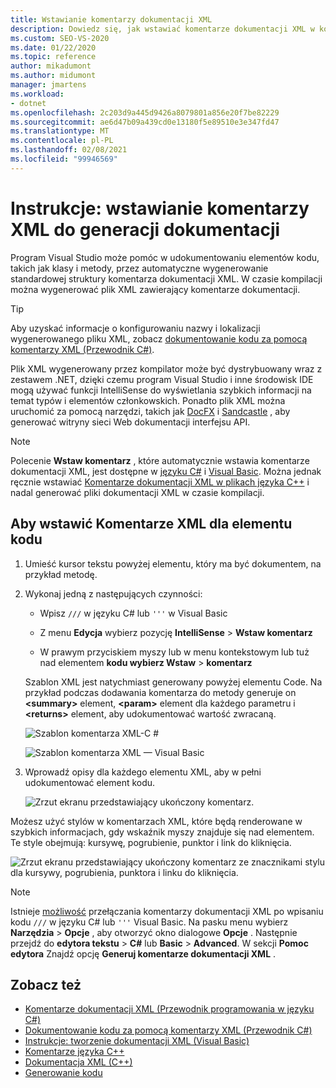 ```yaml
---
title: Wstawianie komentarzy dokumentacji XML
description: Dowiedz się, jak wstawiać komentarze dokumentacji XML w kodzie, którego można użyć do utworzenia pliku XML generowanego przez kompilator do dystrybucji wraz z zestawem platformy .NET.
ms.custom: SEO-VS-2020
ms.date: 01/22/2020
ms.topic: reference
author: mikadumont
ms.author: midumont
manager: jmartens
ms.workload:
- dotnet
ms.openlocfilehash: 2c203d9a445d9426a8079801a856e20f7be82229
ms.sourcegitcommit: ae6d47b09a439cd0e13180f5e89510e3e347fd47
ms.translationtype: MT
ms.contentlocale: pl-PL
ms.lasthandoff: 02/08/2021
ms.locfileid: "99946569"
---
```

# <a name="how-to-insert-xml-comments-for-documentation-generation"></a>Instrukcje: wstawianie komentarzy XML do generacji dokumentacji

Program Visual Studio może pomóc w udokumentowaniu elementów kodu, takich jak klasy i metody, przez automatyczne wygenerowanie standardowej struktury komentarza dokumentacji XML. W czasie kompilacji można wygenerować plik XML zawierający komentarze dokumentacji.

> [!TIP]
> Aby uzyskać informacje o konfigurowaniu nazwy i lokalizacji wygenerowanego pliku XML, zobacz [dokumentowanie kodu za pomocą komentarzy XML (Przewodnik C#)](/dotnet/csharp/codedoc).

Plik XML wygenerowany przez kompilator może być dystrybuowany wraz z zestawem .NET, dzięki czemu program Visual Studio i inne środowisk IDE mogą używać funkcji IntelliSense do wyświetlania szybkich informacji na temat typów i elementów członkowskich. Ponadto plik XML można uruchomić za pomocą narzędzi, takich jak [DocFX](https://dotnet.github.io/docfx/) i [Sandcastle](https://www.microsoft.com/download/details.aspx?id=10526) , aby generować witryny sieci Web dokumentacji interfejsu API.

> [!NOTE]
> Polecenie **Wstaw komentarz** , które automatycznie wstawia komentarze dokumentacji XML, jest dostępne w [języku C#](/dotnet/csharp/programming-guide/xmldoc/xml-documentation-comments) i [Visual Basic](/dotnet/visual-basic/programming-guide/program-structure/how-to-create-xml-documentation). Można jednak ręcznie wstawiać [Komentarze dokumentacji XML w plikach języka C++](/cpp/build/reference/xml-documentation-visual-cpp) i nadal generować pliki dokumentacji XML w czasie kompilacji.

## <a name="to-insert-xml-comments-for-a-code-element"></a>Aby wstawić Komentarze XML dla elementu kodu

1. Umieść kursor tekstu powyżej elementu, który ma być dokumentem, na przykład metodę.

2. Wykonaj jedną z następujących czynności:

   - Wpisz `///` w języku C# lub `'''` w Visual Basic

   - Z menu **Edycja** wybierz pozycję **IntelliSense**  >  **Wstaw komentarz**

   - W prawym przyciskiem myszy lub w menu kontekstowym lub tuż nad elementem **kodu wybierz Wstaw**  >  **komentarz**

   Szablon XML jest natychmiast generowany powyżej elementu Code. Na przykład podczas dodawania komentarza do metody generuje on **\<summary\>** element, **\<param\>** element dla każdego parametru i **\<returns\>** element, aby udokumentować wartość zwracaną.

   ![Szablon komentarza XML-C #](media/doc-preview-cs.png)

   ![Szablon komentarza XML — Visual Basic](media/doc-preview-vb.png)

3. Wprowadź opisy dla każdego elementu XML, aby w pełni udokumentować element kodu.

   ![Zrzut ekranu przedstawiający ukończony komentarz.](media/doc-result-cs.png)

Możesz użyć stylów w komentarzach XML, które będą renderowane w szybkich informacjach, gdy wskaźnik myszy znajduje się nad elementem. Te style obejmują: kursywę, pogrubienie, punktor i link do kliknięcia.

   ![Zrzut ekranu przedstawiający ukończony komentarz ze znacznikami stylu dla kursywy, pogrubienia, punktora i linku do kliknięcia.](media/doc-style-cs.png) 

> [!NOTE]
> Istnieje [możliwość](../../ide/reference/options-text-editor-csharp-advanced.md) przełączania komentarzy dokumentacji XML po wpisaniu kodu `///` w języku C# lub `'''` Visual Basic. Na pasku menu wybierz **Narzędzia**  >  **Opcje** , aby otworzyć okno dialogowe **Opcje** . Następnie przejdź do **edytora tekstu**  >  **C#** lub **Basic**  >  **Advanced**. W sekcji **Pomoc edytora** Znajdź opcję **Generuj komentarze dokumentacji XML** .

## <a name="see-also"></a>Zobacz też

- [Komentarze dokumentacji XML (Przewodnik programowania w języku C#)](/dotnet/csharp/programming-guide/xmldoc/xml-documentation-comments)
- [Dokumentowanie kodu za pomocą komentarzy XML (Przewodnik C#)](/dotnet/csharp/codedoc)
- [Instrukcje: tworzenie dokumentacji XML (Visual Basic)](/dotnet/visual-basic/programming-guide/program-structure/how-to-create-xml-documentation)
- [Komentarze języka C++](/cpp/cpp/comments-cpp)
- [Dokumentacja XML (C++)](/cpp/build/reference/xml-documentation-visual-cpp)
- [Generowanie kodu](../code-generation-in-visual-studio.md)
